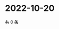 # 2022-10-20

共 0 条

<!-- BEGIN WEIBO -->
<!-- 最后更新时间 Thu Oct 20 2022 09:55:29 GMT+0800 (China Standard Time) -->

<!-- END WEIBO -->
